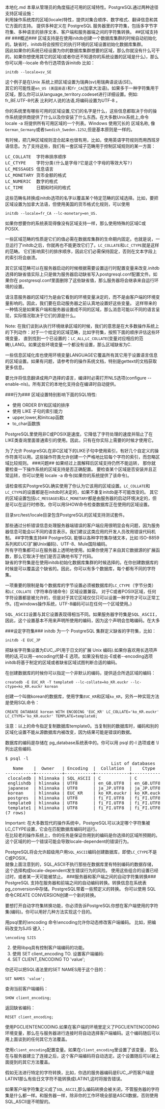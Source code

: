 本地化.md
本章从管理员的角度描述可用的区域特性。PostgreSQL通过两种途径支持区域设施：  
利用操作系统库的区域(locale)特性，提供对集合顺序、数字格式、翻译信息和其它方面的支持。
提供多种定义在 PostgreSQL 服务器里的字符集，包括多字节字符集、多种语言的排序文本、客户端和服务器端之间的字符集转换。
##区域支持##
###概述###
区域支持是在使用initdb创建一个数据库集群的时候自动初始化的。缺省时，initdb将会按照它的执行环境的区域设置初始化数据库集群。  
因此如果你的系统已经设置为你的数据库集群想要的区域，那么你就没有什么可干的。如果你想使用其它的区域(或者你还不知道你的系统设置的区域是什么)，那么你可以用--locale 命令行选项告诉initdb 比如：

```
initdb --locale=sv_SE
```

这个例子是在Unix 系统上把区域设置为瑞典(sv)用瑞典语说话(SE)。  
其它的可能性是`en_US (美国英语)`和`fr_CA`(加拿大法语)。如果多于一种字符集用于区域，那么你可以从language_territory.codeset进行详细设置。例如:  
fr_BE.UTF-8代表 比利时人说的法语,将编码设置为UTF-8 。

你的系统里有哪些可用的区域设置,它们的名字是什么，这些信息都取决于你的操作系统提供商提供了什么以及你安装了什么东西。在大多数Unix系统上,命令locale -a 将提供所有可用区域的一个列表。Windows 使用冗长的 区域名称, 像`German_Germany`或者`Swedish_Sweden.1252`,但是基本原则是一样的。

有时候，把几种区域规则混合起来也很有用，比如，使用英语字符规则而用西班牙语信息。为了支持这些，我们有一套区域子范畴用于控制区域规则的某一方面：

<pre>
LC_COLLATE	字符串排序顺序
LC_CTYPE	字符分类(什么是字母?它是这个字母的等效大写?)
LC_MESSAGES	信息语言
LC_MONETARY	货币金额的格式
LC_NUMERIC	数字的格式
LC_TIME	    日期和时间的格式
</pre>

这些范畴名转换成initdb选项的名字以覆盖某个特定范畴的区域选择。比如，要把区域设置为加拿大法语，但使用美国的货币格式化规则，可以使用

```
initdb --locale=fr_CA --lc-monetary=en_US.
```

如果你想要你的系统表现得像没有区域支持一样，那么使用特殊的区域C或POSIX.

一些区域范畴的性质是它们的值必需在数据库集群的生命期内固定。也就是说，一旦运行了initdb之后，你就再也不能更改它们了。`LC_COLLATE`和`LC_CTYPE`就是这样的范畴。 它们影响索引的排序顺序，因此它们必需保持固定，否则在文本字段上的索引将会崩溃。

其它区域范畴可以在服务器启动的时候根据需要设置运行时配置变量来改变.initdb选择的缺省值实际上只是做为服务器启动缺省写入postgresql.conf配置文件。如果你在 postgresql.conf里面删除了这些缺省值，那么服务器将会继承来自运行环境的设置。

请注意服务器的区域行为是由它看到的环境变量决定的，而不是由客户端的环境变量影响的。因此，我们要在启动服务器之前认真地设置好这些变量。 这样带来的一种情况是如果客户端和服务器设置成不同的区域，那么消息可能以不同的语言呈现，实际情况取决于它们的源是什么。

Note: 在我们谈到从执行环境继承区域的时候，我们的意思是在大多数操作系统上的下列动作：对于一个给定的区域范畴，比如字符集，按照下面的顺序评估这些环境变量， 直到找到一个已设置的：`LC_ALL`,`LC_COLLATE`(变量对应相应的范畴),LANG。如果这些环境变量一个都没有设置，那么区域缺省为C.

一些信息区域化库也使用环境变量LANGUAGE它覆盖所有其它用于设置语言信息的区域设置。如果有问题，请参考你的操作系统文档，特别是gettext的文档获取更多信息。

要允许将信息翻译成用户选择的语言，编译时必需打开NLS选项(configure --enable-nls)。所有其它的本地化支持会在编译时自动提供。

###行为###
区域设置特别影响下面的SQL特性:  

- 使用 ORDER BY和区域的排序
- 使用 LIKE 子句的索引能力
- upper,lower,和initcap函数
- to_char函数族

PostgreSQL里使用非C或POSIX是速度。它降低了字符处理的速度并阻止了在LIKE类查询里面普通索引的使用。因此，只有在你实际上需要的时候才使用它。

为了允许 PostgreSQL在非C区域下的LIKE子句中使用索引，有好几个自定义的操作符类可以用。这些操作符类允许创建一个严格地比较每个字符的索引，而忽略区域比较规则。
###问题##
如果经过上面解释后区域支持仍然不能运转， 那你就要检查一下操作系统的区域支持是否正确配置。 要检查某个区域是否安装并且正常运转，你可以使用 locale -a 命令(如果你的系统提供了该命令)。

请检查核实PostgreSQL确实使用了你认为它该用的区域设置。`LC_COLLATE`和`LC_CTYPE`的设置都是在initdb时决定的，如果不重复initdb是不可能改变的。 其它的区域设置包括`LC_MESSAGES`和`LC_MONETARY`都是由服务器的启动环境决定的，但是可以在运行时修改。你可以用SHOW命令检查数据库正在使用的区域设置。

目录src/test/locale目录包含PostgreSQL的区域支持测试套件。

那些通过分析错误信息处理服务器端错误的客户端应用很明显会有问题，因为服务器信息可能会以不同的语言表示。我们建议这类应用的开发人员改用错误代码机制。
##字符集支持##
PostgreSQL 能够以各种字符集存储文本，比如 ISO-8859系列和EUC(扩展Unix编码)、UTF-8、Mule国际编码。  
所有字符集都可以在服务器上透明地使用。如果你使用了来自其它数据源的扩展函数，那么它取决于他们是否正确地书写了代码。  
缺省的字符集是在使用initdb初始化数据库集群的时候选择的。在你创建数据库的时候是可以覆盖这个缺省的。因此，你可以有多个数据库，每个都有不同的字符集。

一项重要的限制是每个数据库的字节设置必须被数据库的`LC_CTYPE`（字节分类）和`LC_COLLATE`（字符串存储命令）区域设置兼容。 对于C或者POSIX区域，任何字符设置都是被允许的，但是对于其它区域仅仅只可以设置一种字符才可以正常工作。(在windows操作系统，UTF-8编码可以在任何一个区域使用。)  

<pre>
SQL_ASCII设置与其它设置表现得相当不同。如果服务器字符集是SQL_ASCII, 服务器把字节值 0-127的数值根据ASCII标准解析而字节值128-255的则当作未解析的字符。 如果设置为SQL_ASCII.就不会有编码转换。  
因此，这个设置基本不用来声明所使用的编码，因为这个声明会忽略编码。在大多数情况下，如果你使用了任何非ASCII数据，那么使用SQL_ASCII设置都是不明智的，因为 PostgreSQL会无法帮助你转换或者校验非ASCII字符。
</pre>

###设定字符集###
initdb 为一个 PostgreSQL 集群定义缺省的字符集，比如：

```
initdb -E EUC_JP
```

把缺省字符集设置为EUC_JP(用于日文的扩展 Unix 编码).如果你喜欢用长选项声明的话,可以用--encoding代替-E 选项。如果没有给出-E或者--encoding选项 initdb将基于制定的区域或者缺省区域试图判断合适的编码。

在创建数据库的时候你可以指定一个非默认的编码，提供适合所选区域的编码：

```
createdb -E EUC_KR -T template0 --lc-collate=ko_KR.euckr --lc-ctype=ko_KR.euckr korean
```

创建一个叫做korean的数据库，使用字集`EUC_KR`和区域`ko_KR`，另外一种实现方法是使用SQL命令：

```
CREATE DATABASE korean WITH ENCODING 'EUC_KR' LC_COLLATE='ko_KR.euckr' LC_CTYPE='ko_KR.euckr' TEMPLATE=template0;
```

注意：以上的命令指定复制数据库template0。当复制别的数据库时，编码和别的区域化设置不能从源数据库内被改变，因为结果可能是错误的数据。

数据库的编码是存储在 pg_database系统表中的。你可以用 psql 的-l 选项或者 \l列出这些编码.

<pre>
$ psql -l
                                         List of databases
   Name    |  Owner   | Encoding  |  Collation  |    Ctype    |          Access Privileges          
-----------+----------+-----------+-------------+-------------+-------------------------------------
 clocaledb | hlinnaka | SQL_ASCII | C           | C           | 
 englishdb | hlinnaka | UTF8      | en_GB.UTF8  | en_GB.UTF8  | 
 japanese  | hlinnaka | UTF8      | ja_JP.UTF8  | ja_JP.UTF8  | 
 korean    | hlinnaka | EUC_KR    | ko_KR.euckr | ko_KR.euckr | 
 postgres  | hlinnaka | UTF8      | fi_FI.UTF8  | fi_FI.UTF8  | 
 template0 | hlinnaka | UTF8      | fi_FI.UTF8  | fi_FI.UTF8  | {=c/hlinnaka,hlinnaka=CTc/hlinnaka}
 template1 | hlinnaka | UTF8      | fi_FI.UTF8  | fi_FI.UTF8  | {=c/hlinnaka,hlinnaka=CTc/hlinnaka}
(7 rows)
</pre>

Important: 在大多数现代的操作系统中，PostgreSQL可以决定哪个字符集被LC_CTYPE设置，它会在匹配数据库编码时运行。  
在比较老的操作系统上，你的任务是保证你用到的编码是你选择的区域所预期的。这个区域的的一个错误可能会导致locale-dependent的错误行为。

PostgreSQL将会允许超级用户用`SQL_ASCII`编码创建数据库，即使`LC_CTYPE`不是C或POSIX。  
就像上面注意到的，SQL_ASCII不执行那些在数据库里有特别编码的数据存储，这个选择构成locale-dependent发生错误行为的风险。 使用这些组合的设置已经过时，或者某一天可能被禁止。
###服务器和客户端之间的自动字符集转换###
PostgreSQL 支持在服务器和前端之间的自动编码转换。转换信息在系统表pg_conversion中存储。PostgreSQL带着一些预定义的转换。 你可以使用 SQL命令CREATE CONVERSION创建一个新的转换。  

要想打开自动字符集转换功能，你必须告诉PostgreSQL你想在客户端使用的字符集(编码)。你可以用好几种方法实现这个目的。

用psql里的\encoding 命令\encoding允许你动态修改客户端编码。 比如，把编码改变为SJIS 键入：

```
\encoding SJIS
```

2. 使用libpq具有控制客户端编码的功能。
3. 使用 SET client_encoding TO. 设置客户端编码:
4. SET CLIENT_ENCODING TO 'value';

你还可以把SQL语法里的SET NAMES用于这个目的：

```
SET NAMES 'value';
```

查询当前客户端编码：

```
SHOW client_encoding;
```

返回缺省编码：

```
RESET client_encoding;
```

使用PGCLIENTENCODING.如果在客户端的环境里定义了PGCLIENTENCODING 环境变量，那么在与服务器进行连接时将自动选择客户端编码。这个编码随后可以用上面谈到的任何其它方法覆盖。

使用`client_encoding`配置变量。如果在`client_encoding`里设置了该变量， 那么在与服务器建立了连接之后，这个客户端编码将自动选定。这个设置随后可以被上面提到的其它方法覆盖。

假如无法进行特定的字符转换，比如，你选的服务器编码是EUC_JP而客户端是LATIN1那么有些日文字符不能转换成LATIN1,这时将报告错误。

如果客户端字符集定义成了`SQL_ASCII`,那么编码转换会被关闭，不管服务器的字符集是什么都一样。和服务器一样，除非你的工作环境全部是ASCII数据，否则使用 SQL_ASCII是不明智的。